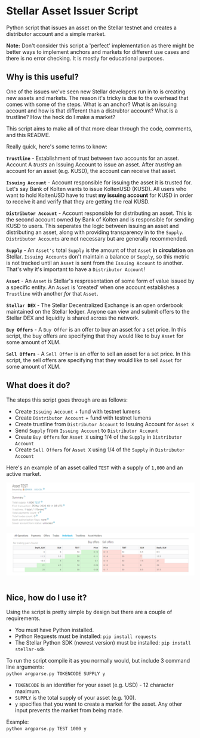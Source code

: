 # Stellar Asset Issuer Script

Python script that issues an asset on the Stellar testnet and creates a distributor account and a simple market. 

**Note:** Don't consider this script a 'perfect' implementation as there might be better ways to implement anchors and markets for different use cases and there is no error checking. It is mostly for educational purposes. 

## Why is this useful? 

One of the issues we've seen new Stellar developers run in to is creating new assets and markets. The reason it's tricky is due to the overhead that comes with some of the steps. What is an anchor? What is an issuing account and how is that different than a distrubtor account? What is a trustline? How the heck do I make a market? 

This script aims to make all of that more clear through the code, comments, and this README. 

Really quick, here's some terms to know: 

**```Trustline```** - Establishment of trust between two accounts for an asset. Account A *trusts* an Issuing Account to issue an asset. After *trusting* an account for an asset (e.g. KUSD), the account can receive that asset. 

**```Issuing Account```** - Account responsible for issuing the asset it is trusted for. Let's say Bank of Kolten wants to issue KoltenUSD (KUSD). All users who want to hold KoltenUSD have to trust **my issuing account** for KUSD in order to receive it and verify that they are getting the real KUSD. 

**```Distributor Account```** - Account responsible for distributing an asset. This is the second account owned by Bank of Kolten and is responsible for sending KUSD to users. This seperates the logic between issuing an asset and distributing an asset, along with providing transparency in to the ```Supply```. ```Distributor Accounts``` are not necessary but are generally recommended. 

**```Supply```** - An ```Asset's``` total ```Supply``` is the amount of that ```Asset``` **in circulation** on Stellar. ```Issuing Accounts``` don't maintain a balance or ```Supply```, so this metric is not tracked until an ```Asset``` is sent from the ```Issuing Account``` to another. That's why it's important to have a ```Distributor Account```!

**```Asset```** - An ```Asset``` is Stellar's respresentation of some form of value issued by a specific entity. An ```Asset``` is 'created' when one account establishes a ```Trustline``` with another *for* that ```Asset```. 

**```Stellar DEX```** - The Stellar Decentralized Exchange is an open orderbook maintained on the Stellar ledger. Anyone can view and submit offers to the Stellar DEX and liquidity is shared across the network. 

**```Buy Offers```** - A ```Buy Offer``` is an offer to buy an asset for a set price. In this script, the buy offers are specifying that they would like to buy ```Asset``` for some amount of XLM.  

**```Sell Offers```** - A ```Sell Offer``` is an offer to sell an asset for a set price. In this script, the sell offers are specifying that they would like to sell ```Asset``` for some amount of XLM. 

## What does it do? 

The steps this script goes through are as follows: 
- Create ```Issuing Account``` + fund with testnet lumens 
- Create ```Distributor Account``` + fund with testnet lumens
- Create trustline from ```Distributor Account``` to Issuing Account for ```Asset X```
- Send ```Supply``` from ```Issuing Account``` to ```Distributor Account```
- Create ```Buy Offers``` for ```Asset X``` using 1/4 of the ```Supply``` in ```Distributor Account```
- Create ```Sell Offers``` for ```Asset X``` using 1/4 of the ```Supply``` in ```Distributor Account```

Here's an example of an asset called ```TEST``` with a supply of ```1,000``` and an active market. 

<div align="center"><img align="center" src="test-asset-details.PNG"></div>
<br>
<div align="center"><img align="center" src="test-asset-orderbook.PNG"></div>
<br>

## Nice, how do I use it? 

Using the script is pretty simple by design but there are a couple of requirements. 
- You must have Python installed. 
- Python Requests must be installed: ```pip install requests```
- The Stellar Python SDK (newest version) must be installed: ```pip install stellar-sdk```

To run the script compile it as you normally would, but include 3 command line arguments: <br>
```python argparse.py TOKENCODE SUPPLY y```
- ```TOKENCODE``` is an identifier for your asset (e.g. USD) - 12 character maximum.  
- ```SUPPLY``` is the total supply of your asset (e.g. 100). 
- ```y``` specifies that you want to create a market for the asset. Any other input prevents the market from being made. 

Example: <br> 
```python argparse.py TEST 1000 y```
